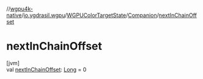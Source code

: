 //[wgpu4k-native](../../../../index.md)/[io.ygdrasil.wgpu](../../index.md)/[WGPUColorTargetState](../index.md)/[Companion](index.md)/[nextInChainOffset](next-in-chain-offset.md)

# nextInChainOffset

[jvm]\
val [nextInChainOffset](next-in-chain-offset.md): [Long](https://kotlinlang.org/api/core/kotlin-stdlib/kotlin/-long/index.html) = 0